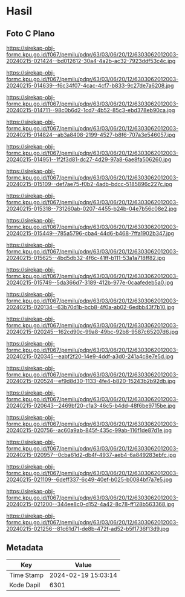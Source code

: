 # Hasil

## Foto C Plano

https://sirekap-obj-formc.kpu.go.id/f067/pemilu/pdpr/63/03/06/20/12/6303062012003-20240215-021424--bd012612-30a4-4a2b-ac32-7923ddf53c4c.jpg

https://sirekap-obj-formc.kpu.go.id/f067/pemilu/pdpr/63/03/06/20/12/6303062012003-20240215-014639--f6c34f07-4cac-4cf7-b833-9c27de7a6208.jpg

https://sirekap-obj-formc.kpu.go.id/f067/pemilu/pdpr/63/03/06/20/12/6303062012003-20240215-014711--98c0b6d2-1cd7-4b52-85c3-ebd378eb90ca.jpg

https://sirekap-obj-formc.kpu.go.id/f067/pemilu/pdpr/63/03/06/20/12/6303062012003-20240215-014824--ab3a8408-2199-4527-b8f6-707a3e546057.jpg

https://sirekap-obj-formc.kpu.go.id/f067/pemilu/pdpr/63/03/06/20/12/6303062012003-20240215-014951--1f2f3d81-dc27-4d29-97a8-6ae8fa506260.jpg

https://sirekap-obj-formc.kpu.go.id/f067/pemilu/pdpr/63/03/06/20/12/6303062012003-20240215-015109--def7ae75-f0b2-4adb-bdcc-5185896c227c.jpg

https://sirekap-obj-formc.kpu.go.id/f067/pemilu/pdpr/63/03/06/20/12/6303062012003-20240215-015318--731260ab-0207-4455-b24b-04e7b56c08e2.jpg

https://sirekap-obj-formc.kpu.go.id/f067/pemilu/pdpr/63/03/06/20/12/6303062012003-20240215-015449--785a5796-cba4-44d6-b468-7ffa1902b347.jpg

https://sirekap-obj-formc.kpu.go.id/f067/pemilu/pdpr/63/03/06/20/12/6303062012003-20240215-015625--4bd5db32-4f6c-41ff-b111-53a1a718ff82.jpg

https://sirekap-obj-formc.kpu.go.id/f067/pemilu/pdpr/63/03/06/20/12/6303062012003-20240215-015749--5da366d7-3189-412b-977e-0caafedeb5a0.jpg

https://sirekap-obj-formc.kpu.go.id/f067/pemilu/pdpr/63/03/06/20/12/6303062012003-20240215-020134--63b70d1b-bcb8-4f0a-ab02-6edbb43f7b10.jpg

https://sirekap-obj-formc.kpu.go.id/f067/pemilu/pdpr/63/03/06/20/12/6303062012003-20240215-020245--162cd90c-99a8-49bc-92b8-9587c65207d6.jpg

https://sirekap-obj-formc.kpu.go.id/f067/pemilu/pdpr/63/03/06/20/12/6303062012003-20240215-020345--eabf2f20-14e9-4ddf-a3d0-241a4c8e7e5d.jpg

https://sirekap-obj-formc.kpu.go.id/f067/pemilu/pdpr/63/03/06/20/12/6303062012003-20240215-020524--ef9d8d30-1133-4fe4-b820-15243b2b92db.jpg

https://sirekap-obj-formc.kpu.go.id/f067/pemilu/pdpr/63/03/06/20/12/6303062012003-20240215-020643--2469bf20-c1a3-46c5-b4dd-48f6be9715be.jpg

https://sirekap-obj-formc.kpu.go.id/f067/pemilu/pdpr/63/03/06/20/12/6303062012003-20240215-020756--ac60a9ab-845f-435c-99ab-116f1de87d1e.jpg

https://sirekap-obj-formc.kpu.go.id/f067/pemilu/pdpr/63/03/06/20/12/6303062012003-20240215-020957--0cba61d2-db4f-4937-aeb4-6a849283ebfc.jpg

https://sirekap-obj-formc.kpu.go.id/f067/pemilu/pdpr/63/03/06/20/12/6303062012003-20240215-021109--6deff337-6c49-40ef-b025-b0084bf7a7e5.jpg

https://sirekap-obj-formc.kpu.go.id/f067/pemilu/pdpr/63/03/06/20/12/6303062012003-20240215-021200--344ee8c0-d152-4a42-8c78-ff128b563368.jpg

https://sirekap-obj-formc.kpu.go.id/f067/pemilu/pdpr/63/03/06/20/12/6303062012003-20240215-021256--81c61d71-de8b-472f-ad52-b5f1736f13d9.jpg


## Metadata

| Key        | Value               |
| ---------- | ------------------- |
| Time Stamp | 2024-02-19 15:03:14 |
| Kode Dapil | 6301                |



